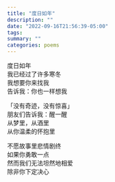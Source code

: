 ```yaml
---
title: "度日如年"
description: ""
date: "2022-09-16T21:56:39-05:00"
tags: 
summary: ""
categories: poems
---
```

度日如年\
我已经过了许多寒冬\
我想要你来找我\
告诉我：你也一样想我

「没有奇迹，没有惊喜」\
朋友们告诉我：醒一醒\
从梦里，从酒里\
从你温柔的怀抱里

不愿故事里悲情剧终\
如果你勇敢一点\
然而我们无法坦然地相爱\
除非你下定决心
